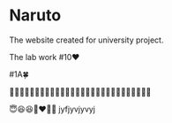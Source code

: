 # Naruto
The website created for university project.


The lab work #10❤️

#1A🍀

🔅🔅🔅🔅🔅🔅🔅🔅🔅🔅🔅🔅🔅🔅🔅🔅🔅🔅🔅🔅🔅🔅🔅🔅🔅🔅🔅🔅

😇😆😆🖤❤️💟😆
jyfjyvjyvyj

